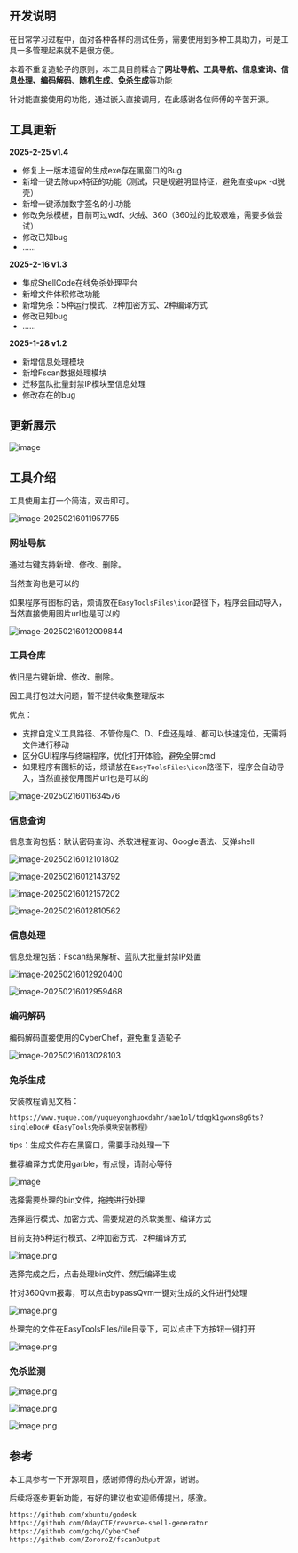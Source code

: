 ## 开发说明

在日常学习过程中，面对各种各样的测试任务，需要使用到多种工具助力，可是工具一多管理起来就不是很方便。

本着不重复造轮子的原则，本工具目前糅合了**网址导航、工具导航、信息查询、信息处理、编码解码**、**随机生成**、**免杀生成**等功能

针对能直接使用的功能，通过嵌入直接调用，在此感谢各位师傅的辛苦开源。

## 工具更新

**2025-2-25 v1.4**

+ 修复上一版本遗留的生成exe存在黑窗口的Bug
+ 新增一键去除upx特征的功能（测试，只是规避明显特征，避免直接upx -d脱壳）
+ 新增一键添加数字签名的小功能
+ 修改免杀模板，目前可过wdf、火绒、360（360过的比较艰难，需要多做尝试）
+ 修改已知bug
+ ……

**2025-2-16 v1.3**

+ 集成ShellCode在线免杀处理平台
+ 新增文件体积修改功能
+ 新增免杀：5种运行模式、2种加密方式、2种编译方式
+ 修改已知bug
+ ……

**2025-1-28 v1.2**

+ 新增信息处理模块
+ 新增Fscan数据处理模块
+ 迁移蓝队批量封禁IP模块至信息处理
+ 修改存在的bug

## 更新展示
![image](https://github.com/user-attachments/assets/6c5d57dc-4b1a-47e3-ba71-69c22a261e19)


## 工具介绍

工具使用主打一个简洁，双击即可。

![image-20250216011957755](images/image-20250216011957755.png)

### 网址导航

通过右键支持新增、修改、删除。

当然查询也是可以的

如果程序有图标的话，烦请放在`EasyToolsFiles\icon`路径下，程序会自动导入，当然直接使用图片url也是可以的

![image-20250216012009844](images/image-20250216012009844.png)

### 工具仓库

依旧是右键新增、修改、删除。

因工具打包过大问题，暂不提供收集整理版本

优点：

+ 支撑自定义工具路径、不管你是C、D、E盘还是啥、都可以快速定位，无需将文件进行移动
+ 区分GUI程序与终端程序，优化打开体验，避免全屏cmd
+ 如果程序有图标的话，烦请放在`EasyToolsFiles\icon`路径下，程序会自动导入，当然直接使用图片url也是可以的

![image-20250216011634576](images/image-20250216011634576.png)

### 信息查询

信息查询包括：默认密码查询、杀软进程查询、Google语法、反弹shell

![image-20250216012101802](images/image-20250216012101802.png)

![image-20250216012143792](images/image-20250216012143792.png)

![image-20250216012157202](images/image-20250216012157202.png)

![image-20250216012810562](images/image-20250216012810562.png)

### 信息处理

信息处理包括：Fscan结果解析、蓝队大批量封禁IP处置

![image-20250216012920400](images/image-20250216012920400.png)

![image-20250216012959468](images/image-20250216012959468.png)

### 编码解码

编码解码直接使用的CyberChef，避免重复造轮子

![image-20250216013028103](images/image-20250216013028103.png)

### 免杀生成

安装教程请见文档：

~~~
https://www.yuque.com/yuqueyonghuoxdahr/aae1ol/tdqgk1gwxns8g6ts?singleDoc# 《EasyTools免杀模块安装教程》
~~~

tips：生成文件存在黑窗口，需要手动处理一下

推荐编译方式使用garble，有点慢，请耐心等待

![image](https://github.com/user-attachments/assets/6c5d57dc-4b1a-47e3-ba71-69c22a261e19)

选择需要处理的bin文件，拖拽进行处理

选择运行模式、加密方式、需要规避的杀软类型、编译方式

目前支持5种运行模式、2种加密方式、2种编译方式

![image.png](images/1739638788732-31311ef0-23bd-476f-9b6f-618aa50a8165.png)

选择完成之后，点击处理bin文件、然后编译生成

针对360Qvm报毒，可以点击bypassQvm一键对生成的文件进行处理

![image.png](images/1739638796541-ae968933-ef35-4e0f-aed5-0a654dff4289.png)

处理完的文件在EasyToolsFiles/file目录下，可以点击下方按钮一键打开

![image.png](images/1739638801472-040d9a3c-e85b-4966-a5b9-137749ecf9d1.png)

### 免杀监测

![image.png](images/1739638807484-dacbddca-a434-44ff-9e6f-a4efb6f9bb75.png)

![image.png](images/1739638813648-b57ed7a8-48d0-4590-8173-e48e57901c22.png)

![image.png](images/1739638821256-af264023-1ad5-4994-8d5a-c3286fbfb9f8.png)

## 参考

本工具参考一下开源项目，感谢师傅的热心开源，谢谢。

后续将逐步更新功能，有好的建议也欢迎师傅提出，感激。

~~~html
https://github.com/xbuntu/godesk
https://github.com/0dayCTF/reverse-shell-generator
https://github.com/gchq/CyberChef
https://github.com/ZororoZ/fscanOutput
~~~
